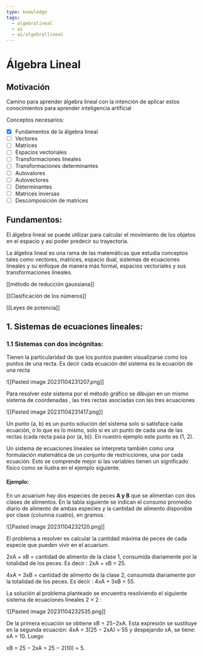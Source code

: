 ```yaml
---
type: knowledge
tags:
  - algebralineal
  - ai
  - ai/algebrallineal
---
```

# Álgebra Lineal

## Motivación
Camino para aprender álgebra lineal con la intención de aplicar estos conocimientos para aprender inteligencia artificial

Conceptos necesarios:
- [x] Fundamentos de la álgebra lineal
- [ ] Vectores
- [ ] Matrices
- [ ] Espacios vectoriales
- [ ] Transformaciones lineales
- [ ] Transformaciones determinantes
- [ ] Autovalores
- [ ] Autovectores
- [ ] Determinantes
- [ ] Matrices inversas
- [ ] Descomposición de matrices

## Fundamentos:
El álgebra lineal se puede utilizar para calcular el movimiento de los objetos en el espacio y así poder predecir su trayectoria.

La álgebra lineal es una rama de las matemáticas que estudia conceptos tales como vectores, matrices, espacio dual, sistemas de ecuaciones lineales y su enfoque de manera más formal, espacios vectoriales y sus transformaciones lineales.

[[método de reducción gaussiana]] 

[[Clasificación de los números]]

[[Leyes de potencia]]




## 1. Sistemas de ecuaciones lineales:
### 1.1 Sistemas con dos incógnitas:
Tienen la particularidad de que los puntos pueden visualizarse como los puntos de una recta. Es decir cada ecuación del sistema es la ecuación de una recta 

![[Pasted image 20231104231207.png]]

Para resolver este sistema por el método gráfico se dibujan en un mismo sistema de coordenadas , las tres rectas asociadas con las tres ecuaciones 

![[Pasted image 20231104231417.png]]

Un punto (a, b) es un punto solución del sistema solo si satisface cada ecuación, o lo que es lo mismo, solo si es un punto de cada una de las rectas (cada recta pasa por (a, b)). En nuestro ejemplo este punto es (1, 2).

Un sistema de ecuaciones lineales se interpreta también como una formulación matemática de un conjunto de restricciones, una por cada ecuación. Esto se comprende mejor si las variables tienen un significado físico como se ilustra en el ejemplo siguiente.

#### Ejemplo: 
En un acuarium hay dos especies de peces **A y B** que se alimentan con dos clases de alimentos. En la tabla siguiente se indican el consumo promedio diario de alimento de ambas especies y la cantidad de alimento disponible por clase (columna cuatro), en gramos.

![[Pasted image 20231104232120.png]]

El problema a resolver es calcular la cantidad máxima de peces de cada especie que pueden vivir en el acuarium.

2xA + xB = cantidad de alimento de la clase 1, consumida diariamente por la totalidad de los peces. Es decir : 2xA + xB = 25.

4xA + 3xB = cantidad de alimento de la clase 2, consumida diariamente por la totalidad de los peces. Es decir : 4xA + 3xB = 55.

La solución al problema planteado se encuentra resolviendo el siguiente sistema de ecuaciones lineales 2 × 2 :

![[Pasted image 20231104232535.png]]

De la primera ecuación se obtiene xB = 25−2xA. Esta expresión se sustituye en la segunda ecuación: 4xA + 3(25 − 2xA) = 55 y despejando xA, se tiene: xA = 10. Luego

xB = 25 − 2xA = 25 − 2(10) = 5.


